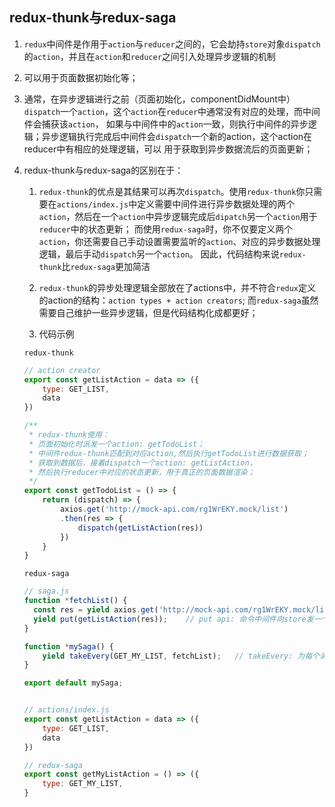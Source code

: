 ## redux-thunk与redux-saga

1. `redux`中间件是作用于`action`与`reducer`之间的，它会劫持`store`对象`dispatch`的`action`，并且在`action`和`reducer`之间引入处理异步逻辑的机制

2. 可以用于页面数据初始化等；

3. 通常，在异步逻辑进行之前（页面初始化，componentDidMount中）`dispatch`一个`action`，这个`action`在`reducer`中通常没有对应的处理，而中间件会捕获该`action`，
如果与中间件中的`action`一致，则执行中间件的异步逻辑；异步逻辑执行完成后中间件会`dispatch`一个新的action，这个action在reducer中有相应的处理逻辑，可以
用于获取到异步数据流后的页面更新；

4. redux-thunk与redux-saga的区别在于：
   1. `redux-thunk`的优点是其结果可以再次`dispatch`。使用`redux-thunk`你只需要在`actions/index.js`中定义需要中间件进行异步数据处理的两个`action`，然后在一个`action`中异步逻辑完成后`dipatch`另一个`action`用于`reducer`中的状态更新；
   而使用`redux-saga`时，你不仅要定义两个`action`，你还需要自己手动设置需要监听的`action`、对应的异步数据处理逻辑，最后手动`dispatch`另一个`action`。
   因此，代码结构来说`redux-thunk`比`redux-saga`更加简洁
   2. `redux-thunk`的异步处理逻辑全部放在了actions中，并不符合`redux`定义的action的结构：`action types + action creators`;
       而`redux-saga`虽然需要自己维护一些异步逻辑，但是代码结构化成都更好；
       
       
   3. 代码示例
   
   `redux-thunk`
   ```js
   // action creator
   export const getListAction = data => ({
       type: GET_LIST,
       data
   })

   /** 
    * redux-thunk使用：
    * 页面初始化时派发一个action: getTodoList；
    * 中间件redux-thunk匹配到对应action,然后执行getTodoList进行数据获取；
    * 获取到数据后，接着dispatch一个action: getListAction，
    * 然后执行reducer中对应的状态更新，用于真正的页面数据渲染；
    */
   export const getTodoList = () => {
       return (dispatch) => {
           axios.get('http://mock-api.com/rg1WrEKY.mock/list')
           .then(res => {
               dispatch(getListAction(res))
           })
       }
   }
   ```
   
   
   `redux-saga`
   ```js
   // saga.js
   function *fetchList() {
     const res = yield axios.get('http://mock-api.com/rg1WrEKY.mock/list');
     yield put(getListAction(res));    // put api: 命令中间件向store发一个action.
   }

   function *mySaga() {
       yield takeEvery(GET_MY_LIST, fetchList);   // takeEvery: 为每个满足匹配的action(GET_LIST)派发一个saga函数（fetchList)
   }

   export default mySaga;   
   
   
   // actions/index.js
   export const getListAction = data => ({
       type: GET_LIST,
       data
   })

   // redux-saga
   export const getMyListAction = () => ({
       type: GET_MY_LIST,
   }
   ```
